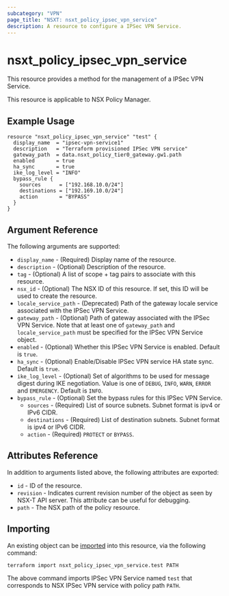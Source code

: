 ```yaml
---
subcategory: "VPN"
page_title: "NSXT: nsxt_policy_ipsec_vpn_service"
description: A resource to configure a IPSec VPN Service.
---
```


# nsxt_policy_ipsec_vpn_service

This resource provides a method for the management of a IPSec VPN Service.

This resource is applicable to NSX Policy Manager.

## Example Usage

```hcl
resource "nsxt_policy_ipsec_vpn_service" "test" {
  display_name  = "ipsec-vpn-service1"
  description   = "Terraform provisioned IPSec VPN service"
  gateway_path  = data.nsxt_policy_tier0_gateway.gw1.path
  enabled       = true
  ha_sync       = true
  ike_log_level = "INFO"
  bypass_rule {
    sources      = ["192.168.10.0/24"]
    destinations = ["192.169.10.0/24"]
    action       = "BYPASS"
  }
}
```

## Argument Reference

The following arguments are supported:

* `display_name` - (Required) Display name of the resource.
* `description` - (Optional) Description of the resource.
* `tag` - (Optional) A list of scope + tag pairs to associate with this resource.
* `nsx_id` - (Optional) The NSX ID of this resource. If set, this ID will be used to create the resource.
* `locale_service_path` - (Deprecated) Path of the gateway locale service associated with the IPSec VPN Service.
* `gateway_path` - (Optional) Path of gateway associated with the IPSec VPN Service. Note that at least one of `gateway_path` and `locale_service_path` must be specified for the IPSec VPN Service object.
* `enabled` - (Optional) Whether this IPSec VPN Service is enabled. Default is `true`.
* `ha_sync` - (Optional) Enable/Disable IPSec VPN service HA state sync. Default is `true`.
* `ike_log_level` - (Optional) Set of algorithms to be used for message digest during IKE negotiation. Value is one of `DEBUG`, `INFO`, `WARN`, `ERROR` and `EMERGENCY`. Default is `INFO`.
* `bypass_rule` - (Optional) Set the bypass rules for this IPSec VPN Service.
    * `sources` - (Required) List of source subnets. Subnet format is ipv4 or IPv6 CIDR.
    * `destinations` - (Required) List of destination subnets. Subnet format is ipv4 or IPv6 CIDR.
    * `action` - (Required) `PROTECT` or `BYPASS`.

## Attributes Reference

In addition to arguments listed above, the following attributes are exported:

* `id` - ID of the resource.
* `revision` - Indicates current revision number of the object as seen by NSX-T API server. This attribute can be useful for debugging.
* `path` - The NSX path of the policy resource.

## Importing

An existing object can be [imported][docs-import] into this resource, via the following command:

[docs-import]: https://developer.hashicorp.com/terraform/cli/import

```shell
terraform import nsxt_policy_ipsec_vpn_service.test PATH
```

The above command imports IPSec VPN Service named `test` that corresponds to NSX IPSec VPN service with policy path `PATH`.
